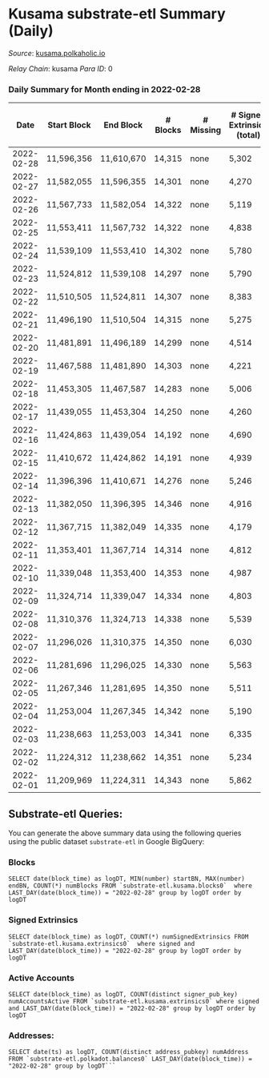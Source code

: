 # Kusama substrate-etl Summary (Daily)

_Source_: [kusama.polkaholic.io](https://kusama.polkaholic.io)

*Relay Chain*: kusama
*Para ID*: 0



### Daily Summary for Month ending in 2022-02-28


| Date | Start Block | End Block | # Blocks | # Missing | # Signed Extrinsics (total) | # Active Accounts | # Addresses with Balances | # Events | # Transfers | # XCM Transfers In | # XCM Transfers Out |
| ---- | ----------- | --------- | -------- | --------- | --------------------------- | ----------------- | ------------------------- | -------- | ----------- | ------------------ | ------------------- |
| 2022-02-28 | 11,596,356 | 11,610,670 | 14,315 | none  | 5,302 | 1,748 | 241,041 | 378,497 | 2,071 ($11,765,753) | 47 ($89,372.45) | 71 ($643,462) |
| 2022-02-27 | 11,582,055 | 11,596,355 | 14,301 | none  | 4,270 | 1,186 |  | 364,705 | 1,484 ($2,379,294) | 75 ($211,449) | 89 ($939,702) |
| 2022-02-26 | 11,567,733 | 11,582,054 | 14,322 | none  | 5,119 | 1,176 |  | 417,837 | 1,714 ($5,679,166) | 56 ($194,896) | 76 ($265,755) |
| 2022-02-25 | 11,553,411 | 11,567,732 | 14,322 | none  | 4,838 | 1,157 |  | 380,032 | 1,474 ($4,099,485) | 65 ($311,672) | 86 ($646,440) |
| 2022-02-24 | 11,539,109 | 11,553,410 | 14,302 | none  | 5,780 | 1,648 |  | 373,602 | 2,028 ($9,822,064) | 103 ($455,133) | 182 ($467,263) |
| 2022-02-23 | 11,524,812 | 11,539,108 | 14,297 | none  | 5,790 | 1,380 |  | 365,316 | 2,115 ($9,126,853) | 77 ($316,387) | 201 ($569,746) |
| 2022-02-22 | 11,510,505 | 11,524,811 | 14,307 | none  | 8,383 | 2,461 |  | 392,078 | 4,574 ($11,053,041) | 151 ($398,404) | 78 ($216,143) |
| 2022-02-21 | 11,496,190 | 11,510,504 | 14,315 | none  | 5,275 | 1,476 |  | 364,175 | 1,731 ($4,505,305) | 79 ($221,812) | 103 ($354,197) |
| 2022-02-20 | 11,481,891 | 11,496,189 | 14,299 | none  | 4,514 | 1,362 |  | 330,354 | 1,460 ($7,934,765) | 134 ($387,085) | 138 ($242,136) |
| 2022-02-19 | 11,467,588 | 11,481,890 | 14,303 | none  | 4,221 | 1,084 |  | 327,551 | 1,226 ($2,179,640) | 52 ($186,888) | 64 ($144,391) |
| 2022-02-18 | 11,453,305 | 11,467,587 | 14,283 | none  | 5,006 | 1,213 |  | 354,789 | 1,356 ($6,127,578) | 55 ($767,348) | 116 ($267,484) |
| 2022-02-17 | 11,439,055 | 11,453,304 | 14,250 | none  | 4,260 | 1,272 |  | 329,021 | 1,146 ($4,322,270) | 54 ($100,826) | 64 ($124,715) |
| 2022-02-16 | 11,424,863 | 11,439,054 | 14,192 | none  | 4,690 | 1,201 |  | 338,110 | 1,724 ($10,438,865) | 44 ($394,086) | 88 ($118,515) |
| 2022-02-15 | 11,410,672 | 11,424,862 | 14,191 | none  | 4,939 | 1,161 |  | 331,219 | 1,081 ($2,198,517) | 63 ($192,285) | 65 ($125,417) |
| 2022-02-14 | 11,396,396 | 11,410,671 | 14,276 | none  | 5,246 | 1,229 |  | 365,302 | 1,208 ($8,644,768) | 38 ($80,160.21) | 43 ($76,565.52) |
| 2022-02-13 | 11,382,050 | 11,396,395 | 14,346 | none  | 4,916 | 1,042 |  | 348,440 | 1,136 ($2,667,439) | 57 ($132,738) | 64 ($763,151) |
| 2022-02-12 | 11,367,715 | 11,382,049 | 14,335 | none  | 4,179 | 1,122 |  | 332,014 | 1,235 ($2,718,179) | 89 ($324,258) | 82 ($74,231.39) |
| 2022-02-11 | 11,353,401 | 11,367,714 | 14,314 | none  | 4,812 | 1,316 |  | 345,503 | 1,314 ($3,684,631) | 55 ($111,339) | 84 ($167,769) |
| 2022-02-10 | 11,339,048 | 11,353,400 | 14,353 | none  | 4,987 | 1,282 |  | 356,365 | 1,192 ($3,252,010) | 50 ($121,424) | 93 ($2,045,453) |
| 2022-02-09 | 11,324,714 | 11,339,047 | 14,334 | none  | 4,803 | 1,264 |  | 354,081 | 1,292 ($7,692,248) | 66 ($173,512) | 102 ($217,611) |
| 2022-02-08 | 11,310,376 | 11,324,713 | 14,338 | none  | 5,539 | 1,737 |  | 368,456 | 1,783 ($17,111,138) | 60 ($296,035) | 97 ($167,523) |
| 2022-02-07 | 11,296,026 | 11,310,375 | 14,350 | none  | 6,030 | 1,736 |  | 416,937 | 1,960 ($13,381,372) | 55 ($393,365) | 98 ($373,357) |
| 2022-02-06 | 11,281,696 | 11,296,025 | 14,330 | none  | 5,563 | 1,340 |  | 400,202 | 1,638 ($6,151,517) | 68 ($272,426) | 65 ($152,260) |
| 2022-02-05 | 11,267,346 | 11,281,695 | 14,350 | none  | 5,511 | 1,235 |  | 419,143 | 1,726 ($4,878,139) | 58 ($186,031) | 72 ($140,461) |
| 2022-02-04 | 11,253,004 | 11,267,345 | 14,342 | none  | 5,190 | 1,320 |  | 453,158 | 1,647 ($9,716,800) | 77 ($377,383) | 101 ($154,437) |
| 2022-02-03 | 11,238,663 | 11,253,003 | 14,341 | none  | 6,335 | 1,282 |  | 466,359 | 3,038 ($2,912,161) | 50 ($70,765.99) | 81 ($66,869.41) |
| 2022-02-02 | 11,224,312 | 11,238,662 | 14,351 | none  | 5,234 | 1,650 |  | 446,569 | 1,806 ($14,690,269) | 86 ($276,164) | 94 ($153,408) |
| 2022-02-01 | 11,209,969 | 11,224,311 | 14,343 | none  | 5,862 | 1,927 |  | 444,376 | 2,122 ($21,293,950) | 59 ($176,883) | 113 ($230,431) |

## Substrate-etl Queries:
You can generate the above summary data using the following queries using the public dataset `substrate-etl` in Google BigQuery:


### Blocks
```
SELECT date(block_time) as logDT, MIN(number) startBN, MAX(number) endBN, COUNT(*) numBlocks FROM `substrate-etl.kusama.blocks0`  where LAST_DAY(date(block_time)) = "2022-02-28" group by logDT order by logDT
```


### Signed Extrinsics
```
SELECT date(block_time) as logDT, COUNT(*) numSignedExtrinsics FROM `substrate-etl.kusama.extrinsics0`  where signed and LAST_DAY(date(block_time)) = "2022-02-28" group by logDT order by logDT
```


### Active Accounts
```
SELECT date(block_time) as logDT, COUNT(distinct signer_pub_key) numAccountsActive FROM `substrate-etl.kusama.extrinsics0` where signed and LAST_DAY(date(block_time)) = "2022-02-28" group by logDT order by logDT
```


### Addresses:
```
SELECT date(ts) as logDT, COUNT(distinct address_pubkey) numAddress FROM `substrate-etl.polkadot.balances0` LAST_DAY(date(block_time)) = "2022-02-28" group by logDT```

